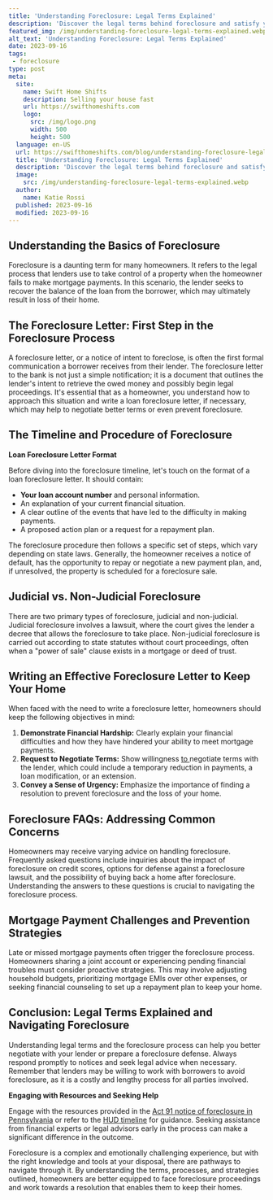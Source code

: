 ```yaml
---
title: 'Understanding Foreclosure: Legal Terms Explained'
description: 'Discover the legal terms behind foreclosure and satisfy your curiosity with a simplified explanation of the process. A must-read for homeowners facing challenges.'
featured_img: /img/understanding-foreclosure-legal-terms-explained.webp
alt_text: 'Understanding Foreclosure: Legal Terms Explained'
date: 2023-09-16
tags:
 - foreclosure
type: post
meta:
  site:
    name: Swift Home Shifts
    description: Selling your house fast
    url: https://swifthomeshifts.com
    logo:
      src: /img/logo.png
      width: 500
      height: 500
  language: en-US
  url: https://swifthomeshifts.com/blog/understanding-foreclosure-legal-terms-explained
  title: 'Understanding Foreclosure: Legal Terms Explained'
  description: 'Discover the legal terms behind foreclosure and satisfy your curiosity with a simplified explanation of the process. A must-read for homeowners facing challenges.'
  image:
    src: /img/understanding-foreclosure-legal-terms-explained.webp
  author:
    name: Katie Rossi
  published: 2023-09-16
  modified: 2023-09-16
---
```



## Understanding the Basics of Foreclosure

Foreclosure is a daunting term for many homeowners. It refers to the legal process that lenders use to take control of a property when the homeowner fails to make mortgage payments. In this scenario, the lender seeks to recover the balance of the loan from the borrower, which may ultimately result in loss of their home.

## The Foreclosure Letter: First Step in the Foreclosure Process

A foreclosure letter, or a notice of intent to foreclose, is often the first formal communication a borrower receives from their lender. The foreclosure letter to the bank is not just a simple notification; it is a document that outlines the lender's intent to retrieve the owed money and possibly begin legal proceedings. It's essential that as a homeowner, you understand how to approach this situation and write a loan foreclosure letter, if necessary, which may help to negotiate better terms or even prevent foreclosure.

## The Timeline and Procedure of Foreclosure

**Loan Foreclosure Letter Format**

Before diving into the foreclosure timeline, let's touch on the format of a loan foreclosure letter. It should contain:
  - **Your loan account number** and personal information.
  - An explanation of your current financial situation.
  - A clear outline of the events that have led to the difficulty in making payments.
  - A proposed action plan or a request for a repayment plan.

The foreclosure procedure then follows a specific set of steps, which vary depending on state laws. Generally, the homeowner receives a notice of default, has the opportunity to repay or negotiate a new payment plan, and, if unresolved, the property is scheduled for a foreclosure sale.

## Judicial vs. Non-Judicial Foreclosure

There are two primary types of foreclosure, judicial and non-judicial. Judicial foreclosure involves a lawsuit, where the court gives the lender a decree that allows the foreclosure to take place. Non-judicial foreclosure is carried out according to state statutes without court proceedings, often when a "power of sale" clause exists in a mortgage or deed of trust.

## Writing an Effective Foreclosure Letter to Keep Your Home

When faced with the need to write a foreclosure letter, homeowners should keep the following objectives in mind:

1. **Demonstrate Financial Hardship:** Clearly explain your financial difficulties and how they have hindered your ability to meet mortgage payments.
2. **Request to Negotiate Terms:** Show willingness [to  ](https://swifthomeshifts.com/blog/foreclosure-letters-navigating-your-first-notice)negotiate terms with the lender, which could include a temporary reduction in payments, a loan modification, or an extension.
3. **Convey a Sense of Urgency:** Emphasize the importance of finding a resolution to prevent foreclosure and the loss of your home.

## Foreclosure FAQs: Addressing Common Concerns

Homeowners may receive varying advice on handling foreclosure. Frequently asked questions include inquiries about the impact of foreclosure on credit scores, options for defense against a foreclosure lawsuit, and the possibility of buying back a home after foreclosure. Understanding the answers to these questions is crucial to navigating the foreclosure process.

## Mortgage Payment Challenges and Prevention Strategies

Late or missed mortgage payments often trigger the foreclosure process. Homeowners sharing a joint account or experiencing pending financial troubles must consider proactive strategies. This may involve adjusting household budgets, prioritizing mortgage EMIs over other expenses, or seeking financial counseling to set up a repayment plan to keep your home.

## Conclusion: Legal Terms Explained and Navigating Foreclosure

Understanding legal terms and the foreclosure process can help you better negotiate with your lender or prepare a foreclosure defense. Always respond promptly to notices and seek legal advice when necessary. Remember that lenders may be willing to work with borrowers to avoid foreclosure, as it is a costly and lengthy process for all parties involved.

**Engaging with Resources and Seeking Help**

Engage with the resources provided in the [Act 91 notice of foreclosure in Pennsylvania](https://www.youngmarrlaw.com/what-is-the-act-91-notice-of-foreclosure-in-pennsylvania/) or refer to the [HUD timeline](https://www.hud.gov/topics/avoiding_foreclosure/fctimeline) for guidance. Seeking assistance from financial experts or legal advisors early in the process can make a significant difference in the outcome.

Foreclosure is a complex and emotionally challenging experience, but with the right knowledge and tools at your disposal, there are pathways to navigate through it. By understanding the terms, processes, and strategies outlined, homeowners are better equipped to face foreclosure proceedings and work towards a resolution that enables them to keep their homes.
